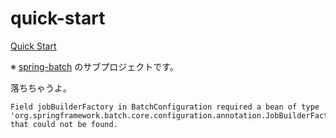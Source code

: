 # quick-start
[Quick Start](http://projects.spring.io/spring-batch/#quick-start)

※ [spring-batch](../) のサブプロジェクトです。

落ちちゃうよ。
```
Field jobBuilderFactory in BatchConfiguration required a bean of type 'org.springframework.batch.core.configuration.annotation.JobBuilderFactory' that could not be found.
```
